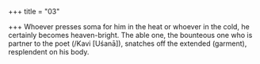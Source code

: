+++
title = "03"

+++
Whoever presses soma for him in the heat or whoever in the cold, he  certainly becomes heaven-bright.
The able one, the bounteous one who is partner to the poet (/Kavi
[Uśanā]), snatches off the extended (garment), resplendent on
his body.